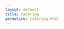 ```yaml
---
layout: default
title: Catering
permalink: catering.html
---
```


<script>
	window.location = "https://airtable.com/shrqoeE9n0WSHlf94"
</script>